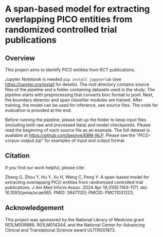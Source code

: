 # A span-based model for extracting overlapping PICO entities from randomized controlled trial publications

## Overview

This project aims to identify PICO entities from RCT publications. 

Jupyter Notebook is needed `pip install jupyterlab` (see https://jupyter.org/install for details). The root directory contains source files of the pipeline and a folder containing datasets used in the study. The pipeline starts with preprocessing that converts bioc format to jsonl. Next, the boundary detector and span classifier modules are trained. After training, the model can be used for inference, see source files. The code for evaluation is provided at the end. 

Before running the pipeline, please set up the folder to keep input files (including both raw and processed data) and model checkpoints. Please read the beginning of each source file as an example. The full dataset is available at https://github.com/bepnye/EBM-NLP. Please see the "PICO-corpus-output.zip" for examples of input and output format.
 
## Citation

If you find our work helpful, please cite:

Zhang G, Zhou Y, Hu Y, Xu H, Weng C, Peng Y. A span-based model for extracting overlapping PICO entities from randomized controlled trial publications. J Am Med Inform Assoc. 2024 Apr 19;31(5):1163-1171. doi: 10.1093/jamia/ocae065. PMID: 38471120; PMCID: PMC11031223.

## Acknowledgement

This project was sponsored by the National Library of Medicine grant R01LM009886, R01LM014344, and the National Center for Advancing Clinical and Translational Science award UL1TR001873.
